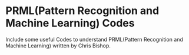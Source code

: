 # PRML(Pattern Recognition and Machine Learning) Codes
Include some useful Codes to understand PRML(Pattern Recognition and Machine Learning) written by Chris Bishop.
